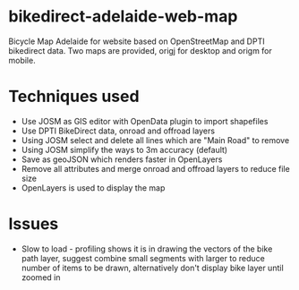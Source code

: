 bikedirect-adelaide-web-map
===========================

Bicycle Map Adelaide for website based on OpenStreetMap and DPTI bikedirect data. Two maps are provided, origj for desktop and origm for mobile.

Techniques used
===============
* Use JOSM as GIS editor with OpenData plugin to import shapefiles
* Use DPTI BikeDirect data, onroad and offroad layers
* Using JOSM select and delete all lines which are "Main Road" to remove
* Using JOSM simplify the ways to 3m accuracy (default)
* Save as geoJSON which renders faster in OpenLayers
* Remove all attributes and merge onroad and offroad layers to reduce file size
* OpenLayers is used to display the map

Issues
======
* Slow to load - profiling shows it is in drawing the vectors of the bike path layer, suggest combine small segments with larger to reduce number of items to be drawn, alternatively don't display bike layer until zoomed in